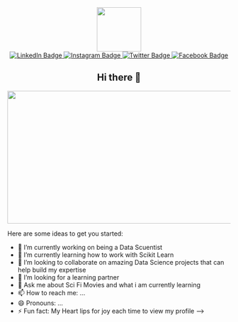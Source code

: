 <div id="header" align="center">
  
  <img src="https://media.giphy.com/media/NgurY1o4z080Jfoyzw/giphy.gif" width="100"/>
  <div id="badges">
  <a href="https://www.linkedin.com/in/miriam-amaefule-b82534179/">
    <img src="https://img.shields.io/badge/LinkedIn-azureblue?style=for-the-badge&logo=linkedin&logoColor=white" alt="LinkedIn Badge"/>
  </a>
  <a href="https://www.instagram.com/datagirl_astrid/">
    <img src="https://img.shields.io/badge/Instagram-pink?style=for-the-badge&logo=instagram&logoColor=white" alt="Instagram Badge"/>
  </a>
  <a href="https://twitter.com/De_DataGirl">
    <img src="https://img.shields.io/badge/Twitter-blue?style=for-the-badge&logo=twitter&logoColor=white" alt="Twitter Badge"/>
  </a>
  <a href="https://m.facebook.com/Tenacious.Miriam">
    <img src="https://img.shields.io/badge/FaceBook-darkblue?style=for-the-badge&logo=facebook&logoColor=white" alt="Facebook Badge"/>
  </a>
</div>
  
  <img src="https://komarev.com/ghpvc/?username=Mihryam&style=flat-square&color=blue" alt=""/>
  
  ## Hi there 👋
</div>

<div align="center">
  <img src="https://cdn.wallpapersafari.com/74/67/G0vIpR.gif" width="600" height="300"/>
</div>




Here are some ideas to get you started:

- 🔭 I’m currently working on being a Data Scuentist
- 🌱 I’m currently learning how to work with Scikit Learn
- 👯 I’m looking to collaborate on amazing Data Science projects that can help build my expertise
- 🤔 I’m looking for a learning partner
- 💬 Ask me about Sci Fi Movies and what i am currently learning
- 📫 How to reach me: ...
- 😄 Pronouns: ...
- ⚡ Fun fact: My Heart lips for joy each time to view my profile
-->
